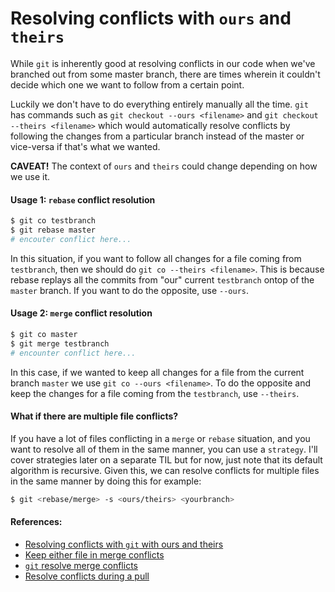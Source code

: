 # Resolving conflicts with `ours` and `theirs`

While `git` is inherently good at resolving conflicts in our code when we've branched out from some master branch, there are times wherein it couldn't decide which one we want to follow from a certain point.

Luckily we don't have to do everything entirely manually all the time. `git` has commands such as `git checkout --ours <filename>` and `git checkout --theirs <filename>` which would automatically resolve conflicts by following the changes from a particular branch instead of the master or vice-versa if that's what we wanted.

**CAVEAT!** The context of `ours` and `theirs` could change depending on how we use it.

#### Usage 1: `rebase` conflict resolution
```sh
$ git co testbranch
$ git rebase master
# encouter conflict here...
```
In this situation, if you want to follow all changes for a file coming from `testbranch`, then we should do `git co --theirs <filename>`. This is because rebase replays all the commits from "our" current `testbranch` ontop of the `master` branch. If you want to do the opposite, use `--ours`.


#### Usage 2: `merge` conflict resolution
```sh
$ git co master
$ git merge testbranch
# encounter conflict here...
```
In this case, if we wanted to keep all changes for a file from the current branch `master` we use `git co --ours <filename>`. To do the opposite and keep the changes for a file coming from the `testbranch`, use `--theirs`.

#### What if there are multiple file conflicts?
If you have a lot of files conflicting in a `merge` or `rebase` situation, and you want to resolve all of them in the same manner, you can use a `strategy`. I'll cover strategies later on a separate TIL but for now, just note that its default algorithm is recursive. Given this, we can resolve conflicts for multiple files in the same manner by doing this for example:
```sh
$ git <rebase/merge> -s <ours/theirs> <yourbranch>
```




#### References:
- [Resolving conflicts with `git` with ours and theirs](http://inlehmansterms.net/2014/12/14/resolving-conflicts-in-git-with-ours-and-theirs/)
- [Keep either file in merge conflicts](http://gitready.com/advanced/2009/02/25/keep-either-file-in-merge-conflicts.html)
- [`git` resolve merge conflicts](https://easyengine.io/tutorials/git/git-resolve-merge-conflicts/)
- [Resolve conflicts during a pull](https://stackoverflow.com/questions/10697463/resolve-git-merge-conflicts-in-favor-of-their-changes-during-a-pull)

